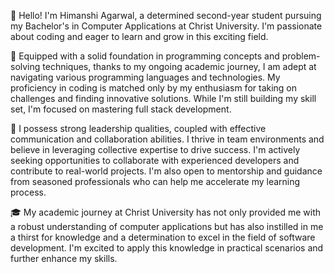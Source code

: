 👋 Hello! I'm Himanshi Agarwal, a determined second-year student pursuing my Bachelor's in Computer Applications at Christ University. I'm passionate about coding and eager to learn and grow in this exciting field.

🌟 Equipped with a solid foundation in programming concepts and problem-solving techniques, thanks to my ongoing academic journey, I am adept at navigating various programming languages and technologies. My proficiency in coding is matched only by my enthusiasm for taking on challenges and finding innovative solutions. While I'm still building my skill set, I'm focused on mastering full stack development. 

🚀 I possess strong leadership qualities, coupled with effective communication and collaboration abilities. I thrive in team environments and believe in leveraging collective expertise to drive success.  I'm actively seeking opportunities to collaborate with experienced developers and contribute to real-world projects. I'm also open to mentorship and guidance from seasoned professionals who can help me accelerate my learning process.

🎓 My academic journey at Christ University has not only provided me with a robust understanding of computer applications but has also instilled in me a thirst for knowledge and a determination to excel in the field of software development. I'm excited to apply this knowledge in practical scenarios and further enhance my skills.
